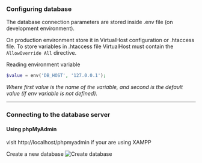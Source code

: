 ### Configuring database

The database connection parameters are stored inside .env file (on development environment).

On production environment store it in VirtualHost configuration or .htaccess file. 
To store variables in .htaccess file VirtualHost must contain the ```AllowOverride All``` directive.

Reading environment variable
```php
$value = env('DB_HOST', '127.0.0.1');
```
*Where first value is the name of the variable, and second is the default value (if env variable is not defined).*
___

### Connecting to the database server

#### Using phpMyAdmin

visit http://localhost/phpmyadmin if your are using XAMPP

Create a new database
![Create database](https://github.com/Slashflex/Laravel_playground/blob/master/Laravel-cheat-sheet/create-database.gif)
